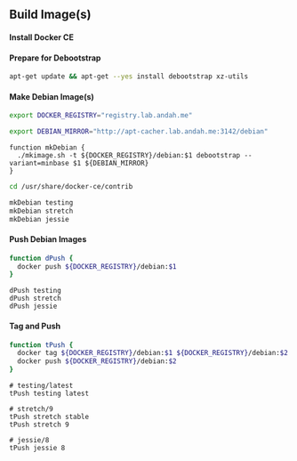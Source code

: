 ## Build Image(s)

#### Install Docker CE


#### Prepare for Debootstrap
```bash
apt-get update && apt-get --yes install debootstrap xz-utils
```

#### Make Debian Image(s)
```bash
export DOCKER_REGISTRY="registry.lab.andah.me"

export DEBIAN_MIRROR="http://apt-cacher.lab.andah.me:3142/debian"
```
```
function mkDebian {
  ./mkimage.sh -t ${DOCKER_REGISTRY}/debian:$1 debootstrap --variant=minbase $1 ${DEBIAN_MIRROR}
}
```
```bash
cd /usr/share/docker-ce/contrib

mkDebian testing
mkDebian stretch
mkDebian jessie
```

#### Push Debian Images
```bash
function dPush {
  docker push ${DOCKER_REGISTRY}/debian:$1
}
```
```
dPush testing
dPush stretch
dPush jessie
```

#### Tag and Push
```bash
function tPush {
  docker tag ${DOCKER_REGISTRY}/debian:$1 ${DOCKER_REGISTRY}/debian:$2
  docker push ${DOCKER_REGISTRY}/debian:$2
}
```
```
# testing/latest
tPush testing latest

# stretch/9
tPush stretch stable
tPush stretch 9

# jessie/8
tPush jessie 8
```


